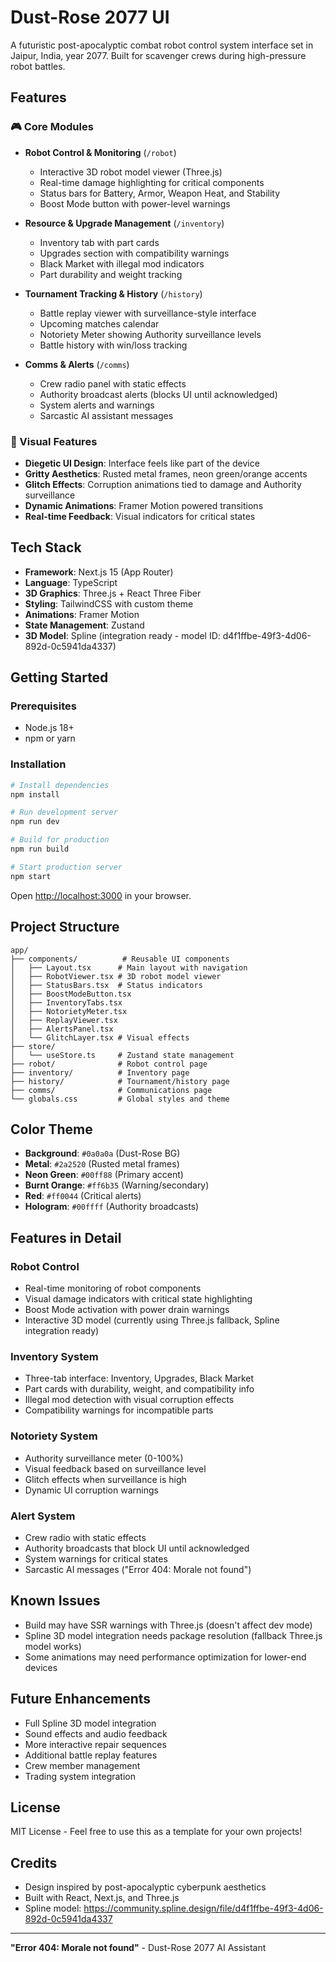 # Dust-Rose 2077 UI

A futuristic post-apocalyptic combat robot control system interface set in Jaipur, India, year 2077. Built for scavenger crews during high-pressure robot battles.

## Features

### 🎮 Core Modules

- **Robot Control & Monitoring** (`/robot`)
  - Interactive 3D robot model viewer (Three.js)
  - Real-time damage highlighting for critical components
  - Status bars for Battery, Armor, Weapon Heat, and Stability
  - Boost Mode button with power-level warnings
  
- **Resource & Upgrade Management** (`/inventory`)
  - Inventory tab with part cards
  - Upgrades section with compatibility warnings
  - Black Market with illegal mod indicators
  - Part durability and weight tracking

- **Tournament Tracking & History** (`/history`)
  - Battle replay viewer with surveillance-style interface
  - Upcoming matches calendar
  - Notoriety Meter showing Authority surveillance levels
  - Battle history with win/loss tracking

- **Comms & Alerts** (`/comms`)
  - Crew radio panel with static effects
  - Authority broadcast alerts (blocks UI until acknowledged)
  - System alerts and warnings
  - Sarcastic AI assistant messages

### 🎨 Visual Features

- **Diegetic UI Design**: Interface feels like part of the device
- **Gritty Aesthetics**: Rusted metal frames, neon green/orange accents
- **Glitch Effects**: Corruption animations tied to damage and Authority surveillance
- **Dynamic Animations**: Framer Motion powered transitions
- **Real-time Feedback**: Visual indicators for critical states

## Tech Stack

- **Framework**: Next.js 15 (App Router)
- **Language**: TypeScript
- **3D Graphics**: Three.js + React Three Fiber
- **Styling**: TailwindCSS with custom theme
- **Animations**: Framer Motion
- **State Management**: Zustand
- **3D Model**: Spline (integration ready - model ID: d4f1ffbe-49f3-4d06-892d-0c5941da4337)

## Getting Started

### Prerequisites

- Node.js 18+ 
- npm or yarn

### Installation

```bash
# Install dependencies
npm install

# Run development server
npm run dev

# Build for production
npm run build

# Start production server
npm start
```

Open [http://localhost:3000](http://localhost:3000) in your browser.

## Project Structure

```
app/
├── components/          # Reusable UI components
│   ├── Layout.tsx      # Main layout with navigation
│   ├── RobotViewer.tsx # 3D robot model viewer
│   ├── StatusBars.tsx  # Status indicators
│   ├── BoostModeButton.tsx
│   ├── InventoryTabs.tsx
│   ├── NotorietyMeter.tsx
│   ├── ReplayViewer.tsx
│   ├── AlertsPanel.tsx
│   └── GlitchLayer.tsx # Visual effects
├── store/
│   └── useStore.ts     # Zustand state management
├── robot/              # Robot control page
├── inventory/          # Inventory page
├── history/            # Tournament/history page
├── comms/              # Communications page
└── globals.css         # Global styles and theme
```

## Color Theme

- **Background**: `#0a0a0a` (Dust-Rose BG)
- **Metal**: `#2a2520` (Rusted metal frames)
- **Neon Green**: `#00ff88` (Primary accent)
- **Burnt Orange**: `#ff6b35` (Warning/secondary)
- **Red**: `#ff0044` (Critical alerts)
- **Hologram**: `#00ffff` (Authority broadcasts)

## Features in Detail

### Robot Control
- Real-time monitoring of robot components
- Visual damage indicators with critical state highlighting
- Boost Mode activation with power drain warnings
- Interactive 3D model (currently using Three.js fallback, Spline integration ready)

### Inventory System
- Three-tab interface: Inventory, Upgrades, Black Market
- Part cards with durability, weight, and compatibility info
- Illegal mod detection with visual corruption effects
- Compatibility warnings for incompatible parts

### Notoriety System
- Authority surveillance meter (0-100%)
- Visual feedback based on surveillance level
- Glitch effects when surveillance is high
- Dynamic UI corruption warnings

### Alert System
- Crew radio with static effects
- Authority broadcasts that block UI until acknowledged
- System warnings for critical states
- Sarcastic AI messages ("Error 404: Morale not found")

## Known Issues

- Build may have SSR warnings with Three.js (doesn't affect dev mode)
- Spline 3D model integration needs package resolution (fallback Three.js model works)
- Some animations may need performance optimization for lower-end devices

## Future Enhancements

- Full Spline 3D model integration
- Sound effects and audio feedback
- More interactive repair sequences
- Additional battle replay features
- Crew member management
- Trading system integration

## License

MIT License - Feel free to use this as a template for your own projects!

## Credits

- Design inspired by post-apocalyptic cyberpunk aesthetics
- Built with React, Next.js, and Three.js
- Spline model: https://community.spline.design/file/d4f1ffbe-49f3-4d06-892d-0c5941da4337

---

**"Error 404: Morale not found"** - Dust-Rose 2077 AI Assistant

